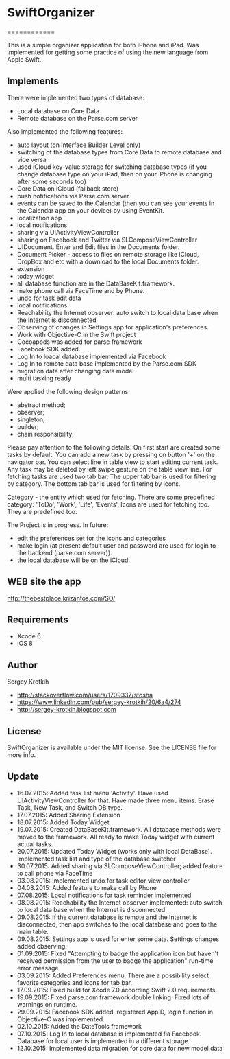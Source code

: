 # SwiftOrganizer
============

This is a simple organizer application for both iPhone and iPad. 
Was implemented for getting some practice of using the new language from Apple Swift.

## Implements

There were implemented two types of database:
- Local database on Core Data
- Remote database on the Parse.com server

Also implemented the following features:
- auto layout (on Interface Builder Level only)
- switching of the database types from Core Data to remote database and vice versa
- used iCloud key-value storage for switching database types (if you change database type on your iPad, then on your iPhone is changing after some seconds too)
- Core Data on iCloud (fallback store)
- push notifications via Parse.com server
- events can be saved to the Calendar (then you can see your events in the Calendar app on your device) by using EventKit.
- localization app 
- local notifications 
- sharing via UIActivityViewController
- sharing on Facebook and Twitter via SLComposeViewController
- UIDocument. Enter and Edit files in the Documents folder.
- Document Picker - access to files on remote storage like iCloud, DropBox and etc with a download to the local Documents folder.
- extension
- today widget
- all database function are in the DataBaseKit.framework.
- make phone call via FaceTime and by Phone.
- undo for task edit data
- local notifications
- Reachability the Internet observer: auto switch to local data base when the Internet is disconnected
- Observing of changes in Settings app for application's preferences.
- Work with Objective-C in the Swift project
- Cocoapods was added for parse framework 
- Facebook SDK added
- Log In to loacal database implemented via Facebook 
- Log In to remote data base implemented by the Parse.com SDK
- migration data after changing data model 
- multi tasking ready

Were applied the following design patterns:
- abstract method;
- observer;
- singleton;
- builder;
- chain responsibility;

Please pay attention to the following details:
On first start are created some tasks by default. 
You can add a new task by pressing on button '+' on the navigator bar. 
You can select line in table view to start editing current task. 
Any task may be deleted by left swipe gesture on the table view line. 
For fetching tasks are used two tab bar. The upper tab bar is used for filtering by category. The bottom tab bar is used for filtering by icons.

Category - the entity which used for fetching. 
There are some predefined category: 'ToDo', 'Work', 'Life', 'Events'.
Icons are used for fetching too. They are predefined too.

The Project is in progress.
In future:
- edit the preferences set for the icons and categories
- make login (at present default user and password are used for login to the backend (parse.com server)).
- the local database will be on the iCloud.

## WEB site the app

http://thebestplace.krizantos.com/SO/

## Requirements

- Xcode 6
- iOS 8

## Author

Sergey Krotkih 
- http://stackoverflow.com/users/1709337/stosha
- https://www.linkedin.com/pub/sergey-krotkih/20/6a4/274
- http://sergey-krotkih.blogspot.com

## License

SwiftOrganizer is available under the MIT license. See the LICENSE file for more info.

## Update

- 16.07.2015: Added task list menu 'Activity'. Have used UIActivityViewController for that. Have made three menu items:  Erase Task, New Task, and Switch DB type.
- 17.07.2015: Added Sharing Extension
- 18.07.2015: Added Today Widget
- 19.07.2015: Created DataBaseKit.framework. All database methods were moved to the framework. All ready to make Today widget with current actual tasks.
- 20.07.2015: Updated Today Widget (works only with local DataBase). Implemented task list and type of the database switcher
- 30.07.2015: Added sharing via SLComposeViewController; added feature to call phone via FaceTime
- 03.08.2015: Implemented undo for task editor view controller
- 04.08.2015: Added feature to make call by Phone
- 07.08.2015: Local notifications for task reminder implemented
- 08.08.2015: Reachability the Internet observer implemented: auto switch to local data base when the Internet is disconnected
- 09.08.2015: If the current database is remote and the Internet is disconnected, then app switches to the local database and goes to the main table. 
- 09.08.2015: Settings app is used for enter some data. Settings changes added observing. 
- 01.09.2015: Fixed "Attempting to badge the application icon but haven't received permission from the user to badge the application" run-time error message
- 03.09.2015: Added Preferences menu. There are a possibility select favorite categories and icons for tab bar.
- 17.09.2015: Fixed build for Xcode 7.0 according Swift 2.0 requirements.
- 19.09.2015: Fixed parse.com framework double linking. Fixed lots of warnings on runtime.
- 29.09.2015: Facebook SDK added, registered AppID, login function in Objective-C was implemented. 
- 02.10.2015: Added the DateTools framework
- 07.10.2015: Log In to local database is implemented fia Facebook. Database for local user is implemented in a different storage.
- 12.10.2015: Implemented data migration for core data for new model data

